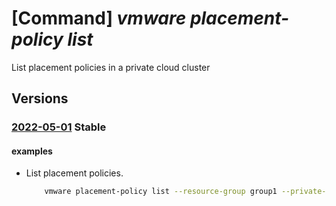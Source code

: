 # [Command] _vmware placement-policy list_

List placement policies in a private cloud cluster

## Versions

### [2022-05-01](/Resources/mgmt-plane/L3N1YnNjcmlwdGlvbnMve30vcmVzb3VyY2Vncm91cHMve30vcHJvdmlkZXJzL21pY3Jvc29mdC5hdnMvcHJpdmF0ZWNsb3Vkcy97fS9jbHVzdGVycy97fS9wbGFjZW1lbnRwb2xpY2llcw==/2022-05-01.xml) **Stable**

<!-- mgmt-plane /subscriptions/{}/resourcegroups/{}/providers/microsoft.avs/privateclouds/{}/clusters/{}/placementpolicies 2022-05-01 -->

#### examples

- List placement policies.
    ```bash
        vmware placement-policy list --resource-group group1 --private-cloud cloud1 --cluster-name cluster1
    ```
